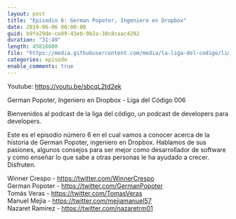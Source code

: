 ```yaml
---
layout: post
title: "Episodio 6: German Popoter, Ingeniero en Dropbox"
date: 2019-06-06 00:00:00
guid: b9fe29de-ce89-43eb-9b2a-38c8caac4292
duration: "31:49"
length: 45816000
file: "https://media.githubusercontent.com/media/la-liga-del-codigo/ligadelcodigo/master/files/2019-06-06-german-popoter-ingeniero-en-dropbox.mp3"
categories: episode
enable_comments: true
---
```


Youtube: https://youtu.be/sbcqL2td2ek

German Popoter, Ingeniero en Dropbox - Liga del Código 006

Bienvenidos al podcast de la liga del código, un podcast de developers para developers.

Este es el episodio número 6 en el cual vamos a conocer acerca de la historia de German Popoter, ingeniero en Dropbox. Hablamos de sus pasiones, algunos consejos para ser mejor como desarrollador de software y como enseñar lo que sabe a otras personas le ha ayudado a crecer. Disfruten.

Winner Crespo - https://twitter.com/WinnerCrespo
<br/>German Popoter - https://twitter.com/GermanPopoter
<br/>Tomás Veras - https://twitter.com/TomasVeras
<br/>Manuel Mejia - https://twitter.com/mejiamanuel57
<br/>Nazaret Ramirez - https://twitter.com/nazaretrm01
